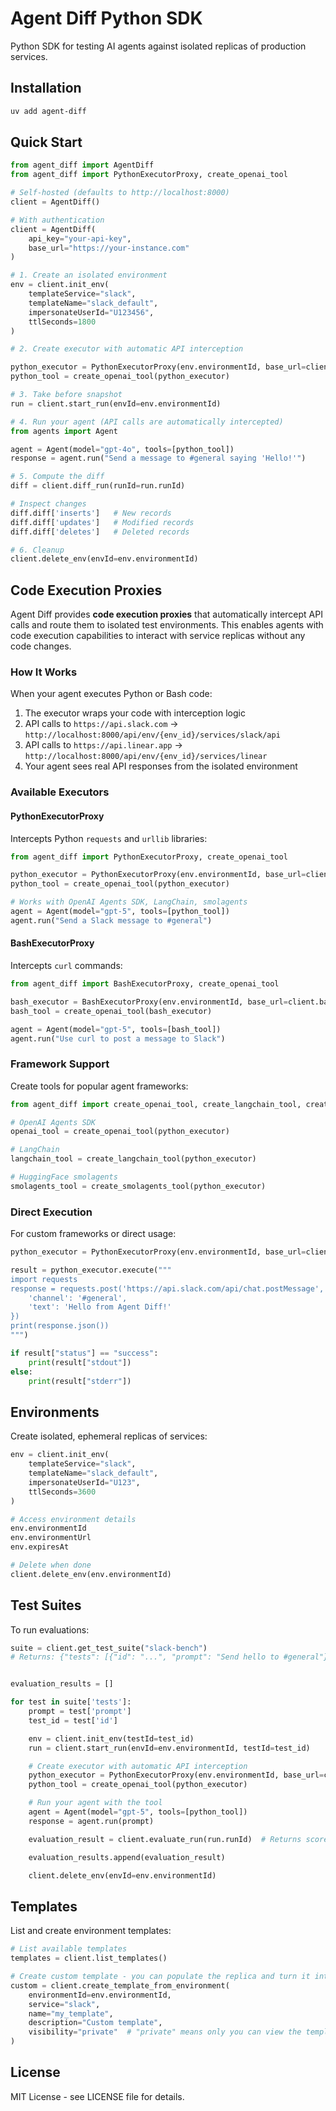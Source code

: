 # Agent Diff Python SDK

Python SDK for testing AI agents against isolated replicas of production services.

## Installation

```bash
uv add agent-diff
```

## Quick Start

```python
from agent_diff import AgentDiff
from agent_diff import PythonExecutorProxy, create_openai_tool

# Self-hosted (defaults to http://localhost:8000)
client = AgentDiff()

# With authentication 
client = AgentDiff(
    api_key="your-api-key",
    base_url="https://your-instance.com"
)

# 1. Create an isolated environment
env = client.init_env(
    templateService="slack",
    templateName="slack_default",
    impersonateUserId="U123456",
    ttlSeconds=1800
)

# 2. Create executor with automatic API interception

python_executor = PythonExecutorProxy(env.environmentId, base_url=client.base_url)
python_tool = create_openai_tool(python_executor)

# 3. Take before snapshot
run = client.start_run(envId=env.environmentId)

# 4. Run your agent (API calls are automatically intercepted)
from agents import Agent

agent = Agent(model="gpt-4o", tools=[python_tool])
response = agent.run("Send a message to #general saying 'Hello!'")

# 5. Compute the diff
diff = client.diff_run(runId=run.runId)

# Inspect changes
diff.diff['inserts']   # New records
diff.diff['updates']   # Modified records
diff.diff['deletes']   # Deleted records

# 6. Cleanup
client.delete_env(envId=env.environmentId)
```

## Code Execution Proxies

Agent Diff provides **code execution proxies** that automatically intercept API calls and route them to isolated test environments. This enables agents with code execution capabilities to interact with service replicas without any code changes.

### How It Works

When your agent executes Python or Bash code:
1. The executor wraps your code with interception logic
2. API calls to `https://api.slack.com` → `http://localhost:8000/api/env/{env_id}/services/slack/api`
3. API calls to `https://api.linear.app` → `http://localhost:8000/api/env/{env_id}/services/linear`
4. Your agent sees real API responses from the isolated environment

### Available Executors

#### PythonExecutorProxy

Intercepts Python `requests` and `urllib` libraries:

```python
from agent_diff import PythonExecutorProxy, create_openai_tool

python_executor = PythonExecutorProxy(env.environmentId, base_url=client.base_url)
python_tool = create_openai_tool(python_executor)

# Works with OpenAI Agents SDK, LangChain, smolagents
agent = Agent(model="gpt-5", tools=[python_tool])
agent.run("Send a Slack message to #general")
```

#### BashExecutorProxy

Intercepts `curl` commands:

```python
from agent_diff import BashExecutorProxy, create_openai_tool

bash_executor = BashExecutorProxy(env.environmentId, base_url=client.base_url)
bash_tool = create_openai_tool(bash_executor)

agent = Agent(model="gpt-5", tools=[bash_tool])
agent.run("Use curl to post a message to Slack")
```

### Framework Support

Create tools for popular agent frameworks:

```python
from agent_diff import create_openai_tool, create_langchain_tool, create_smolagents_tool

# OpenAI Agents SDK
openai_tool = create_openai_tool(python_executor)

# LangChain
langchain_tool = create_langchain_tool(python_executor)

# HuggingFace smolagents
smolagents_tool = create_smolagents_tool(python_executor)
```

### Direct Execution

For custom frameworks or direct usage:

```python
python_executor = PythonExecutorProxy(env.environmentId, base_url=client.base_url)

result = python_executor.execute("""
import requests
response = requests.post('https://api.slack.com/api/chat.postMessage', json={
    'channel': '#general',
    'text': 'Hello from Agent Diff!'
})
print(response.json())
""")

if result["status"] == "success":
    print(result["stdout"])
else:
    print(result["stderr"])
```

## Environments

Create isolated, ephemeral replicas of services:

```python
env = client.init_env(
    templateService="slack",
    templateName="slack_default",
    impersonateUserId="U123",
    ttlSeconds=3600
)

# Access environment details
env.environmentId
env.environmentUrl
env.expiresAt

# Delete when done
client.delete_env(env.environmentId)
```

## Test Suites

To run evaluations:

```python
suite = client.get_test_suite("slack-bench")
# Returns: {"tests": [{"id": "...", "prompt": "Send hello to #general"}, ...]}


evaluation_results = []

for test in suite['tests']:
    prompt = test['prompt']
    test_id = test['id']

    env = client.init_env(testId=test_id)
    run = client.start_run(envId=env.environmentId, testId=test_id)

    # Create executor with automatic API interception
    python_executor = PythonExecutorProxy(env.environmentId, base_url=client.base_url)
    python_tool = create_openai_tool(python_executor)

    # Run your agent with the tool
    agent = Agent(model="gpt-5", tools=[python_tool])
    response = agent.run(prompt)

    evaluation_result = client.evaluate_run(run.runId)  # Returns score, runId, status and Score (0/1)

    evaluation_results.append(evaluation_result)

    client.delete_env(envId=env.environmentId)
```

## Templates

List and create environment templates:

```python
# List available templates
templates = client.list_templates()

# Create custom template - you can populate the replica and turn it into a template with custom data
custom = client.create_template_from_environment(
    environmentId=env.environmentId,
    service="slack",
    name="my_template",
    description="Custom template",
    visibility="private"  # "private" means only you can view the template
)
```

## License

MIT License - see LICENSE file for details.

